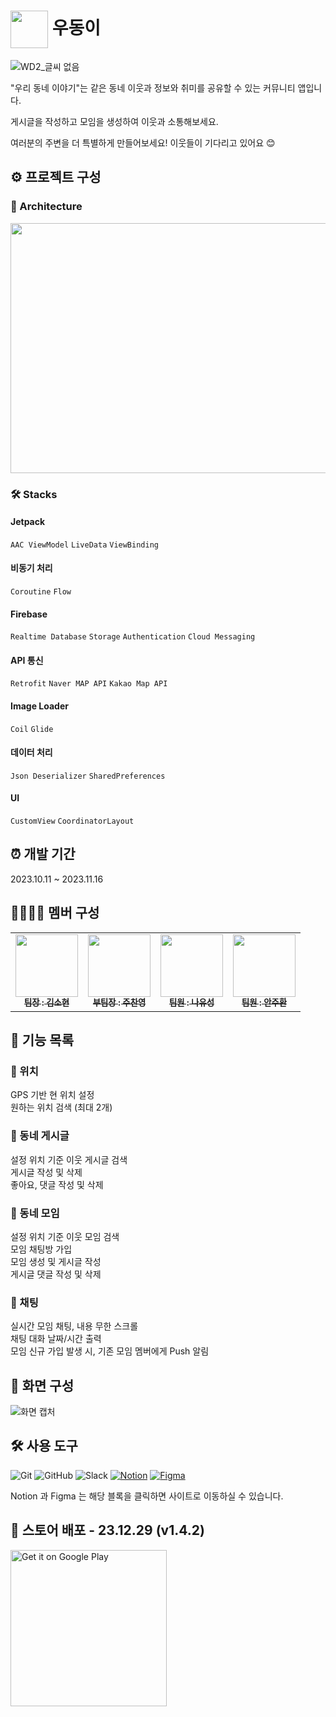 # <span><img src="https://github.com/TeamWD2/WooDong2/assets/58664438/cb3b47fe-b194-43bd-9305-9bfeb437684b" width="60" style="vertical-align: middle;"> 우동이</span>


![WD2_글씨 없음](https://github.com/TeamWD2/WooDong2/assets/58664438/a6736c06-3e90-4955-8ad9-56a26deb2d1e)

"우리 동네 이야기"는 같은 동네 이웃과 정보와 취미를 공유할 수 있는 커뮤니티 앱입니다.

게시글을 작성하고 모임을 생성하여 이웃과 소통해보세요.

여러분의 주변을 더 특별하게 만들어보세요! 이웃들이 기다리고 있어요 😊


## ⚙ 프로젝트 구성
### 🧩 Architecture
<img src="https://github.com/TeamWD2/WooDong2/assets/58664438/02678bab-227f-4338-8e24-24e131382858" width="550" height="400">

### 🛠️ Stacks
#### Jetpack
`AAC ViewModel` `LiveData` `ViewBinding`
#### 비동기 처리
`Coroutine` `Flow`
#### Firebase
`Realtime Database` `Storage` `Authentication` `Cloud Messaging`
#### API 통신
`Retrofit` `Naver MAP API` `Kakao Map API`
#### Image Loader
`Coil` `Glide`
#### 데이터 처리
`Json Deserializer` `SharedPreferences`
#### UI
`CustomView` `CoordinatorLayout`


## ⏰ 개발 기간 
2023.10.11 ~ 2023.11.16


## 👨‍👩‍👦‍👦 멤버 구성
<table>
  <tbody>
    <tr>
      <td align="center">
        <a href="https://github.com/sinw212">
          <img src="https://github.com/sinw212.png" width="100px;" alt=""/>
          <br />
          <sub>
            <b>팀장 : 김소현</b>
          </sub>
        </a>
        <br />
      </td>
      <td align="center">
        <a href="https://github.com/dannyjoo7">
          <img src="https://github.com/dannyjoo7.png" width="100px;" alt=""/>
          <br />
          <sub>
            <b>부팀장 : 주찬영 </b>
          </sub
        </a>
        <br />
      </td>
      <td align="center">
        <a href="https://github.com/VonLyus">
          <img src="https://github.com/VonLyus.png" width="100px;" alt=""/>
          <br />
          <sub>
            <b>팀원 : 나유성</b>
          </sub>
        </a>
        <br />
      </td>
      <td align="center">
        <a href="https://github.com/AJH1346">
          <img src="https://github.com/AJH1346.png" width="100px;" alt=""/>
          <br />
          <sub>
            <b>팀원 : 안주환</b>
          </sub>
        </a>
        <br />
      </td>
    </tr>
  </tbody>
</table>


## 🎯 기능 목록
### 📌 위치
GPS 기반 현 위치 설정  
원하는 위치 검색 (최대 2개)

### 📌 동네 게시글
설정 위치 기준 이웃 게시글 검색  
게시글 작성 및 삭제  
좋아요, 댓글 작성 및 삭제

### 📌 동네 모임
설정 위치 기준 이웃 모임 검색  
모임 채팅방 가입  
모임 생성 및 게시글 작성  
게시글 댓글 작성 및 삭제

### 📌 채팅
실시간 모임 채팅, 내용 무한 스크롤  
채팅 대화 날짜/시간 출력  
모임 신규 가입 발생 시, 기존 모임 멤버에게 Push 알림


## 🎨 화면 구성

![화면 캡처](https://github.com/TeamWD2/WooDong2/assets/58664438/e9d6db96-b26c-47c0-be01-ca243c8d407c)

## 🛠 사용 도구
![Git](https://img.shields.io/badge/-Git-F05032?style=flat-square&logo=git&logoColor=white) 
![GitHub](https://img.shields.io/badge/-GitHub-181717?style=flat-square&logo=github)
![Slack](https://img.shields.io/badge/-Slack-4A154B?style=flat-square&logo=slack&logoColor=white)
[![Notion](https://img.shields.io/badge/-Notion-000000?style=flat-square&logo=notion&logoColor=white)](https://www.notion.so/9a5c134036454260ae593347ed489583?pvs=18)
[![Figma](https://img.shields.io/badge/-Figma-F24E1E?style=flat-square&logo=figma&logoColor=white)](https://www.figma.com/file/cIHHb8N3Hvp2NHIwR8qAP6/WD2?type=design&node-id=0-1&mode=design&t=ecUTkwX830c3cvPD-0)

Notion 과 Figma 는 해당 블록을 클릭하면 사이트로 이동하실 수 있습니다.

## 🚀 스토어 배포 - 23.12.29 (v1.4.2) 
<a href='https://play.google.com/store/apps/details?id=com.wd.woodong2'><img alt='Get it on Google Play' src='https://play.google.com/intl/en_us/badges/images/generic/en_badge_web_generic.png' width='250'/></a>
